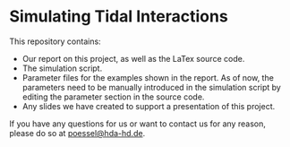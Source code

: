 # Simulating Tidal Interactions
This repository contains:
- Our report on this project, as well as the LaTex source code.
- The simulation script.
- Parameter files for the examples shown in the report. As of now, the parameters need to be manually introduced in the simulation script by editing the parameter section in the source code.
- Any slides we have created to support a presentation of this project.

If you have any questions for us or want to contact us for any reason, please do so at poessel@hda-hd.de.
